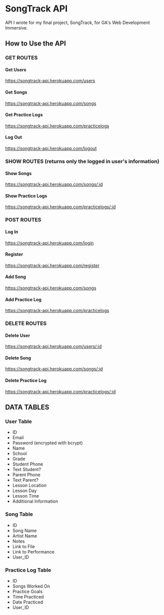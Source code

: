 # SongTrack API
API I wrote for my final project, SongTrack, for GA's Web Development Immersive.

## How to Use the API

### GET ROUTES

#### Get Users

https://songtrack-api.herokuapp.com/users

#### Get Songs

https://songtrack-api.herokuapp.com/songs

#### Get Practice Logs

https://songtrack-api.herokuapp.com/practicelogs

#### Log Out

https://songtrack-api.herokuapp.com/logout

### SHOW ROUTES (returns only the logged in user's information)

#### Show Songs

https://songtrack-api.herokuapp.com/songs/:id

#### Show Practice Logs

https://songtrack-api.herokuapp.com/practicelogs/:id

### POST ROUTES

#### Log In

https://songtrack-api.herokuapp.com/login

#### Register

https://songtrack-api.herokuapp.com/register

#### Add Song

https://songtrack-api.herokuapp.com/songs

#### Add Practice Log

https://songtrack-api.herokuapp.com/practicelogs

### DELETE ROUTES

#### Delete User

https://songtrack-api.herokuapp.com/users/:id

#### Delete Song

https://songtrack-api.herokuapp.com/songs/:id

#### Delete Practice Log

https://songtrack-api.herokuapp.com/practicelogs/:id

## DATA TABLES

### User Table

- ID
- Email
- Password (encrypted with bcrypt)
- Name
- School
- Grade
- Student Phone
- Text Student?
- Parent Phone
- Text Parent?
- Lesson Location
- Lesson Day
- Lesson Time
- Additional Information

### Song Table

- ID
- Song Name
- Artist Name
- Notes
- Link to File
- Link to Performance
- User_ID

### Practice Log Table

- ID
- Songs Worked On
- Practice Goals
- Time Practiced
- Date Practiced
- User_ID
